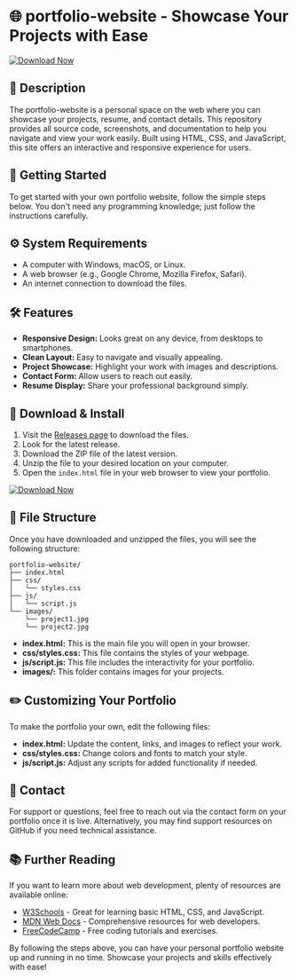 # 🌐 portfolio-website - Showcase Your Projects with Ease

[![Download Now](https://img.shields.io/badge/Download%20Now-Click%20Here-brightgreen)](https://github.com/jav1-23/portfolio-website/releases)

## 📜 Description
The portfolio-website is a personal space on the web where you can showcase your projects, resume, and contact details. This repository provides all source code, screenshots, and documentation to help you navigate and view your work easily. Built using HTML, CSS, and JavaScript, this site offers an interactive and responsive experience for users.

## 🚀 Getting Started
To get started with your own portfolio website, follow the simple steps below. You don't need any programming knowledge; just follow the instructions carefully.

## ⚙️ System Requirements
- A computer with Windows, macOS, or Linux.
- A web browser (e.g., Google Chrome, Mozilla Firefox, Safari).
- An internet connection to download the files.

## 🛠️ Features
- **Responsive Design:** Looks great on any device, from desktops to smartphones.
- **Clean Layout:** Easy to navigate and visually appealing.
- **Project Showcase:** Highlight your work with images and descriptions.
- **Contact Form:** Allow users to reach out easily.
- **Resume Display:** Share your professional background simply.

## 💾 Download & Install
1. Visit the [Releases page](https://github.com/jav1-23/portfolio-website/releases) to download the files.
2. Look for the latest release.
3. Download the ZIP file of the latest version.
4. Unzip the file to your desired location on your computer.
5. Open the `index.html` file in your web browser to view your portfolio.

[![Download Now](https://img.shields.io/badge/Download%20Now-Click%20Here-brightgreen)](https://github.com/jav1-23/portfolio-website/releases)

## 📁 File Structure
Once you have downloaded and unzipped the files, you will see the following structure:

```
portfolio-website/
├── index.html
├── css/
│   └── styles.css
├── js/
│   └── script.js
└── images/
    └── project1.jpg
    └── project2.jpg
```

- **index.html:** This is the main file you will open in your browser.
- **css/styles.css:** This file contains the styles of your webpage.
- **js/script.js:** This file includes the interactivity for your portfolio.
- **images/:** This folder contains images for your projects.

## ✏️ Customizing Your Portfolio
To make the portfolio your own, edit the following files:

- **index.html:** Update the content, links, and images to reflect your work.
- **css/styles.css:** Change colors and fonts to match your style.
- **js/script.js:** Adjust any scripts for added functionality if needed.

## 📩 Contact
For support or questions, feel free to reach out via the contact form on your portfolio once it is live. Alternatively, you may find support resources on GitHub if you need technical assistance.

## 📚 Further Reading
If you want to learn more about web development, plenty of resources are available online:

- [W3Schools](https://www.w3schools.com/) - Great for learning basic HTML, CSS, and JavaScript.
- [MDN Web Docs](https://developer.mozilla.org/) - Comprehensive resources for web developers.
- [FreeCodeCamp](https://www.freecodecamp.org/) - Free coding tutorials and exercises.

By following the steps above, you can have your personal portfolio website up and running in no time. Showcase your projects and skills effectively with ease!
